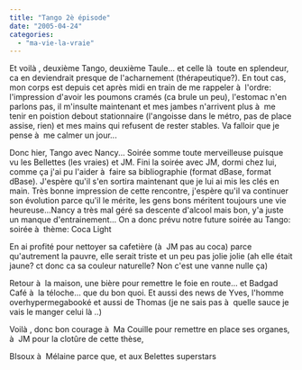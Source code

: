 ```yaml
---
title: "Tango 2è épisode"
date: "2005-04-24"
categories: 
  - "ma-vie-la-vraie"
---
```


Et voilà , deuxième Tango, deuxième Taule... et celle là  toute en splendeur, ca en deviendrait presque de l'acharnement (thérapeutique?). En tout cas, mon corps est depuis cet après midi en train de me rappeler à  l'ordre: l'impression d'avoir les poumons cramés (ca brule un peu), l'estomac n'en parlons pas, il m'insulte maintenant et mes jambes n'arrivent plus à  me tenir en poistion debout stationnaire (l'angoisse dans le métro, pas de place assise, rien) et mes mains qui refusent de rester stables. Va falloir que je pense à  me calmer un jour...

Donc hier, Tango avec Nancy... Soirée somme toute merveilleuse puisque vu les Bellettes (les vraies) et JM. Fini la soirée avec JM, dormi chez lui, comme ça j'ai pu l'aider à  faire sa bibliographie (format dBase, format dBase). J'espère qu'il s'en sortira maintenant que je lui ai mis les clés en main. Très bonne impression de cette rencontre, j'espère qu'il va continuer son évolution parce qu'il le mérite, les gens bons méritent toujours une vie heureuse...Nancy a très mal géré sa descente d'alcool mais bon, y'a juste un manque d'entrainement... On a donc prévu notre future soirée au Tango: soirée à  thème: Coca Light

En ai profité pour nettoyer sa cafetière (à  JM pas au coca) parce qu'autrement la pauvre, elle serait triste et un peu pas jolie jolie (ah elle était jaune? ct donc ca sa couleur naturelle? Non c'est une vanne nulle ça)

Retour à  la maison, une bière pour remettre le foie en route... et Badgad Café à  la téloche... que du bon quoi. Et aussi des news de Yves, l'homme overhypermegabooké et aussi de Thomas (je ne sais pas à  quelle sauce je vais le manger celui là ..)

Voilà , donc bon courage à  Ma Couille pour remettre en place ses organes, à  JM pour la clotûre de cette thèse,

BIsoux à  Mélaine parce que, et aux Belettes superstars
